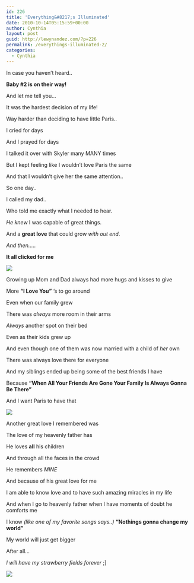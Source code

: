 ```yaml
---
id: 226
title: 'Everything&#8217;s Illuminated'
date: 2010-10-14T05:15:59+00:00
author: Cynthia
layout: post
guid: http://lewynandez.com/?p=226
permalink: /everythings-illuminated-2/
categories:
  - Cynthia
---
```

In case you haven&#8217;t heard..

**Baby #2 is on their way!**

And let me tell you&#8230;

It was the hardest decision of my life!

Way harder than deciding to have little Paris..

I cried for days

And I prayed for days

I talked it over with Skyler many MANY times

But I kept feeling like I wouldn&#8217;t love Paris the same

And that I wouldn&#8217;t give her the same attention..

So one day..

I called my dad..

Who told me exactly what I needed to hear.

_He knew_ I was capable of great things.

And a **great love** that could grow _with out end_.

_And then&#8230;.._

**It all clicked for me**

<img src="http://i1.wp.com/lewynandez.com/wp-content/uploads/2010/10/12559_1250187290424_1101738840_796853_7688711_n.jpg?resize=300%2C202"  data-recalc-dims="1" />

Growing up Mom and Dad always had more hugs and kisses to give

More **&#8220;I Love You&#8221;** &#8216;s to go around

Even when our family grew

There was _always_ more room in their arms

_Always_ another spot on their bed

Even as their kids grew up

And even though one of them was now married with a child of _her_ own

There was always love there for everyone

And my siblings ended up being some of the best friends I have

Because **&#8220;When All Your Friends Are Gone Your Family Is Always Gonna Be There&#8221;**

And I want Paris to have that

<img src="http://i2.wp.com/lewynandez.com/wp-content/uploads/2010/10/12559_1250179210222_1101738840_796810_4271732_n.jpg?resize=220%2C300" data-recalc-dims="1" />

Another great love I remembered was

The love of my heavenly father has

He loves **all** his children

And through all the faces in the crowd

He remembers _MINE_

And because of his great love for me

I am able to know love and to have such amazing miracles in my life

And when I go to heavenly father when I have moments of doubt he comforts me

I know _(like one of my favorite songs says..)_ **&#8220;Nothings gonna change my world&#8221;**

My world will just get bigger

After all&#8230;

_I will have my strawberry fields forever_ ;]

<img src="http://i2.wp.com/lewynandez.com/wp-content/uploads/2010/10/16144_1268691633021_1101738840_844250_6433032_n.jpg?resize=300%2C225" data-recalc-dims="1" />